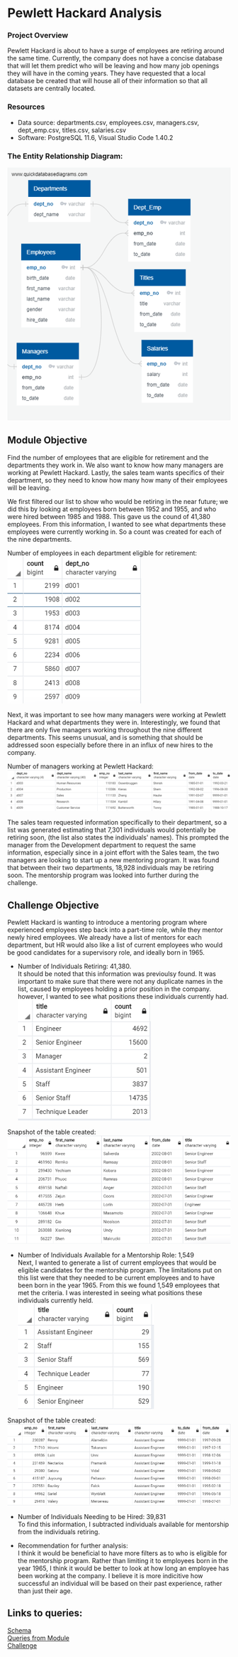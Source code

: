 # Pewlett Hackard Analysis

### Project Overview
Pewlett Hackard is about to have a surge of employees are retiring around the same time. Currently, the company does not have a concise database that will let them predict who will be leaving and how many job openings they will have in the coming years. They have requested that a local database be created that will house all of their information so that all datasets are centrally located.

### Resources
- Data source: departments.csv, employees.csv, managers.csv, dept_emp.csv, titles.csv, salaries.csv
- Software: PostgreSQL 11.6, Visual Studio Code 1.40.2

### The Entity Relationship Diagram:
![ERD](https://github.com/hillarykrumbholz/Pewlett_Hackard_Analysis/blob/master/Images/EmployeeDB.png)

## Module Objective
Find the number of employees that are eligible for retirement and the departments they work in. We also want to know how many managers are working at Pewlett Hackard. Lastly, the sales team wants specifics of their department, so they need to know how many how many of their employees will be leaving. 

We first filtered our list to show who would be retiring in the near future; we did this by looking at employees born between 1952 and 1955, and who were hired between 1985 and 1988. This gave us the cound of 41,380 employees. From this information, I wanted to see what departments these employees were currently working in. So a count was created for each of the nine departments.

Number of employees in each department eligible for retirement:<br/>
![emp_dept](https://github.com/hillarykrumbholz/Pewlett_Hackard_Analysis/blob/master/Images/emp_count_dept.png)<br/>

Next, it was important to see how many managers were working at Pewlett Hackard and what departments they were in. Interestingly, we found that there are only five managers working throughout the nine different departments. This seems unusual, and is something that should be addressed soon especially before there in an influx of new hires to the company. 

Number of managers working at Pewlett Hackard:<br/>
![managers](https://github.com/hillarykrumbholz/Pewlett_Hackard_Analysis/blob/master/Images/managers_in_each_dept.png)<br/>

The sales team requested information specifically to their department, so a list was generated estimating that 7,301 individuals would potentially be retiring soon, (the list also states the individuals' names). This prompted the manager from the Development department to request the same information, especially since in a joint effort with the Sales team, the two managers are looking to start up a new mentoring program. It was found that between their two departments, 18,928 individuals may be retiring soon. The mentorship program was looked into further during the challenge.

## Challenge Objective
Pewlett Hackard is wanting to introduce a mentoring program where experienced employees step back into a part-time role, while they mentor newly hired employees. We already have a list of mentors for each department, but HR would also like a list of current employees who would be good candidates for a supervisory role, and ideally born in 1965. 

- Number of Individuals Retiring: 41,380.<br/>
It should be noted that this information was previoulsy found. It was important to make sure that there were not any duplicate names in the list, caused by employees holding a prior position in the company.  however, I wanted to see what positions these individuals currently had. <br/>
![dept_retiring](https://github.com/hillarykrumbholz/Pewlett_Hackard_Analysis/blob/master/Images/mentor_list_count.png)<br/>

Snapshot of the table created:<br/>
![titles_retiring](https://github.com/hillarykrumbholz/Pewlett_Hackard_Analysis/blob/master/Images/mentor_list.png)

- Number of Individuals Available for a Mentorship Role: 1,549<br/>
Next, I wanted to generate a list of current employees that would be eligible candidates for the mentorship program. The limitations put on this list were that they needed to be current employees and to have been born in the year 1965. From this we found 1,549 employees that met the criteria. I was interested in seeing what positions these individuals currently held. <br/>
![ind_mentorship](https://github.com/hillarykrumbholz/Pewlett_Hackard_Analysis/blob/master/Images/emp_to_be_mentor_count.png)<br/>

Snapshot of the table created:<br/>
![mentor_ready](https://github.com/hillarykrumbholz/Pewlett_Hackard_Analysis/blob/master/Images/mentor_ready.png)

- Number of Individuals Needing to be Hired: 39,831<br/>
To find this information, I subtracted individuals available for mentorship from the individuals retiring. 

- Recommendation for further analysis:<br/>
I think it would be beneficial to have more filters as to who is eligible for the mentorship program. Rather than limiting it to employees born in the year 1965, I think it would be better to look at how long an employee has been working at the company. I believe it is more indicitive how successful an individual will be based on their past experience, rather than just their age.
 
## Links to queries:
[Schema](https://github.com/hillarykrumbholz/Pewlett_Hackard_Analysis/blob/master/Queries/schema.sql)<br/>
[Queries from Module](https://github.com/hillarykrumbholz/Pewlett_Hackard_Analysis/blob/master/Queries/queries.sql)<br/>
[Challenge](https://github.com/hillarykrumbholz/Pewlett_Hackard_Analysis/blob/master/Queries/challenge.sql)<br/>

